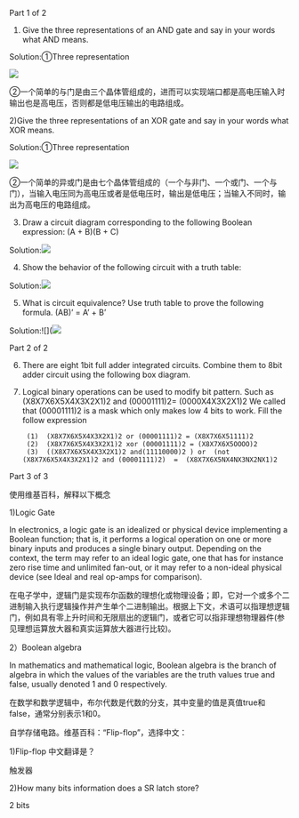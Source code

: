 Part 1 of 2
1) Give the three representations of an AND gate and say in your words what AND means. 

Solution:①Three representation

![](https://ws1.sinaimg.cn/large/0077gVi6gy1fwfxyv36s3j30uj08wjtl.jpg)

②一个简单的与门是由三个晶体管组成的，进而可以实现端口都是高电压输入时输出也是高电压，否则都是低电压输出的电路组成。

2)Give the three representations of an XOR gate and say in your words what XOR means.

Solution:①Three representation

![](https://ws1.sinaimg.cn/large/0077gVi6gy1fwfy4qq4vfj30xf09itbr.jpg)

②一个简单的异或门是由七个晶体管组成的（一个与非门、一个或门、一个与门），当输入电压同为高电压或者是低电压时，输出是低电压；当输入不同时，输出为高电压的电路组成。

3) Draw a circuit diagram corresponding to the following Boolean expression: (A + B)(B + C)

Solution:![](https://ws1.sinaimg.cn/large/0077gVi6gy1fwh39tls04j30u00atta1.jpg)


4) Show the behavior of the following circuit with a truth table:

Solution:![](https://ws1.sinaimg.cn/large/0077gVi6gy1fwh3m0hg00j30qv0p40us.jpg)

5) What is circuit equivalence? Use truth table to prove the following formula. 
              (AB)’ = A’ + B’

Solution:![](![](https://ws1.sinaimg.cn/large/0077gVi6gy1fwh3wynq7zj30wq0pcmzi.jpg)


Part 2 of 2

6) There are eight 1bit full adder integrated circuits. Combine them to 8bit adder circuit using the following box diagram.


7) Logical binary operations can be used to modify bit pattern. Such as (X8X7X6X5X4X3X2X1)2 and (00001111)2= (0000X4X3X2X1)2 We called that (00001111)2 is a mask which only makes low 4 bits to work. Fill the follow expression 

        (1)  (X8X7X6X5X4X3X2X1)2 or (00001111)2 = (X8X7X6X51111)2
        (2)  (X8X7X6X5X4X3X2X1)2 xor (00001111)2 = (X8X7X6X5OOOO)2
        (3)  ((X8X7X6X5X4X3X2X1)2 and(11110000)2 ) or  (not (X8X7X6X5X4X3X2X1)2 and (00001111)2)  =  (X8X7X6X5NX4NX3NX2NX1)2


Part 3 of 3

使用维基百科，解释以下概念

1)Logic Gate

In electronics, a logic gate is an idealized or physical device implementing a Boolean function; that is, it performs a logical operation on one or more binary inputs and produces a single binary output. Depending on the context, the term may refer to an ideal logic gate, one that has for instance zero rise time and unlimited fan-out, or it may refer to a non-ideal physical device (see Ideal and real op-amps for comparison). 

在电子学中，逻辑门是实现布尔函数的理想化或物理设备；即，它对一个或多个二进制输入执行逻辑操作并产生单个二进制输出。根据上下文，术语可以指理想逻辑门，例如具有零上升时间和无限扇出的逻辑门，或者它可以指非理想物理器件(参见理想运算放大器和真实运算放大器进行比较)。

2）Boolean algebra

In mathematics and mathematical logic, Boolean algebra is the branch of algebra in which the values of the variables are the truth values true and false, usually denoted 1 and 0 respectively. 

在数学和数学逻辑中，布尔代数是代数的分支，其中变量的值是真值true和false，通常分别表示1和0。

自学存储电路。维基百科：“Flip-flop”，选择中文： 

1)Flip-flop 中文翻译是？

触发器

 2)How many bits information does a SR latch store?

2 bits